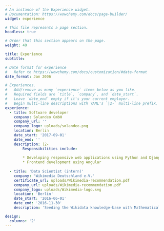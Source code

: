 ```yaml
---
# An instance of the Experience widget.
# Documentation: https://wowchemy.com/docs/page-builder/
widget: experience

# This file represents a page section.
headless: true

# Order that this section appears on the page.
weight: 40

title: Experience
subtitle:

# Date format for experience
#   Refer to https://wowchemy.com/docs/customization/#date-format
date_format: Jan 2006

# Experiences.
#   Add/remove as many `experience` items below as you like.
#   Required fields are `title`, `company`, and `date_start`.
#   Leave `date_end` empty if it's your current employer.
#   Begin multi-line descriptions with YAML's `|2-` multi-line prefix.
experience:
  - title: Software developer
    company: Solandeo GmbH
    company_url: ''
    company_logo: uploads/solandeo.png
    location: Berlin
    date_start: '2017-09-01'
    date_end: ''
    description: |2-
        Responsibilities include:
        
        * Developing responsive web applications using Python and Django.
        * Frontend development using Angular
        
  - title: 'Data Scientist (intern)'
    company: 'Wikimedia Deutschland e.V.'
    certificate_url: uploads/Wikimedia-recommendation.pdf
    company_url: uploads/Wikimedia-recommendation.pdf
    company_logo: uploads/Wikimedia-logo.svg
    location: 'Berlin'
    date_start: '2016-06-01'
    date_end: '2016-11-30'
    description: 'Seeding the Wikidata knowledge-base with Mathematical Formulae from Wikipedia.'

design:
  columns: '2'
---
```


